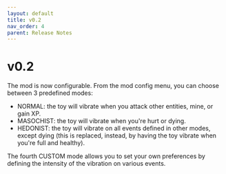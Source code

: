 ```yaml
---
layout: default
title: v0.2
nav_order: 4
parent: Release Notes
---
```


# v0.2

The mod is now configurable. From the mod config menu, you can choose between 3 predefined modes:

* NORMAL: the toy will vibrate when you attack other entities, mine, or gain XP.
* MASOCHIST: the toy will vibrate when you're hurt or dying.
* HEDONIST: the toy will vibrate on all events defined in other modes, except dying (this is replaced, instead, by
  having the toy vibrate when you're full and healthy).

The fourth CUSTOM mode allows you to set your own preferences by defining the intensity of the vibration on various
events.
